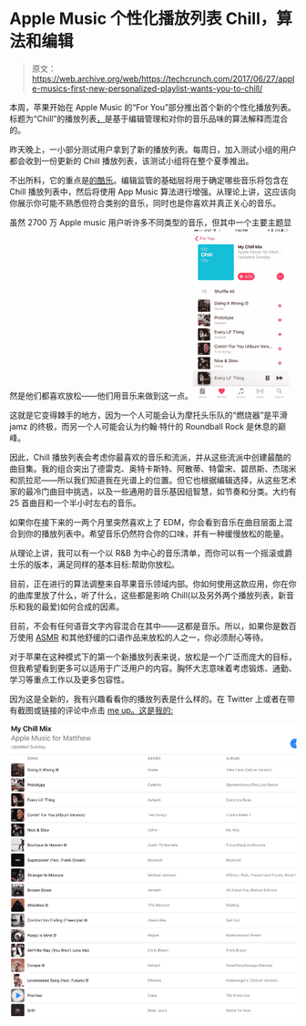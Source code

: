 # Apple Music 个性化播放列表 Chill，算法和编辑

> 原文：<https://web.archive.org/web/https://techcrunch.com/2017/06/27/apple-musics-first-new-personalized-playlist-wants-you-to-chill/>

本周，苹果开始在 Apple Music 的“For You”部分推出首个新的个性化播放列表。标题为“Chill”的播放列表[，](https://web.archive.org/web/20230326025740/https://itunes.apple.com/us/playlist/my-chill-mix/idpl.pm-20e9f373919da080a34bb643ed07ebe4)是基于编辑管理和对你的音乐品味的算法解释而混合的。

昨天晚上，一小部分测试用户拿到了新的播放列表。每周日，加入测试小组的用户都会收到一份更新的 Chill 播放列表，该测试小组将在整个夏季推出。

不出所料，它的重点是[的酷乐](https://web.archive.org/web/20230326025740/https://www.youtube.com/watch?v=p2WzkgkufyE)。编辑监管的基础层将用于确定哪些音乐将包含在 Chill 播放列表中，然后将使用 App Music 算法进行增强。从理论上讲，这应该向你展示你可能不熟悉但符合类别的音乐，同时也是你喜欢并真正关心的音乐。

虽然 2700 万 Apple music 用户听许多不同类型的音乐，但其中一个主要主题显然是他们都喜欢放松——他们用音乐来做到这一点。![](img/7aac16a39fdf59ce3b1ee64ff53eaac5.png)

这就是它变得棘手的地方，因为一个人可能会认为摩托头乐队的“燃烧器”是平滑 jamz 的终极，而另一个人可能会认为约翰·特什的 Roundball Rock 是休息的巅峰。

因此，Chill 播放列表会考虑你最喜欢的音乐和流派，并从这些流派中创建最酷的曲目集。我的组合突出了德雷克、奥特卡斯特、阿散蒂、特雷宋、碧昂斯、杰瑞米和凯拉尼——所以我们知道我在光谱上的位置。但它也根据编辑选择，从这些艺术家的最冷门曲目中挑选，以及一些通用的音乐基因组智慧，如节奏和分类。大约有 25 首曲目和一个半小时左右的音乐。

如果你在接下来的一两个月里突然喜欢上了 EDM，你会看到音乐在曲目层面上混合到你的播放列表中。希望音乐仍然符合你的口味，并有一种缓慢放松的能量。

从理论上讲，我可以有一个以 R&B 为中心的音乐清单，而你可以有一个摇滚或爵士乐的版本，满足同样的基本目标:帮助你放松。

目前，正在进行的算法调整来自苹果音乐领域内部。你如何使用这款应用，你在你的曲库里放了什么，听了什么，这些都是影响 Chill(以及另外两个播放列表，新音乐和我的最爱)如何合成的因素。

目前，不会有任何语音文字内容混合在其中——这都是音乐。所以，如果你是数百万使用 [ASMR](https://web.archive.org/web/20230326025740/https://en.wikipedia.org/wiki/Autonomous_sensory_meridian_response) 和其他舒缓的口语作品来放松的人之一，你必须耐心等待。

对于苹果在这种模式下的第一个新播放列表来说，放松是一个广泛而庞大的目标，但我希望看到更多可以适用于广泛用户的内容。胸怀大志意味着考虑锻炼、通勤、学习等重点工作以及更多包容性。

因为这是全新的，我有兴趣看看你的播放列表是什么样的。在 Twitter 上或者在带有截图或链接的评论中点击 [me up。这是我的:](https://web.archive.org/web/20230326025740/https://twitter.com/panzer/status/879893927418933248)

![](img/1e092c7bd1150bddc3968f7264ce2fb2.png)